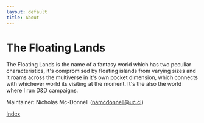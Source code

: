 ```yaml
---
layout: default
title: About
---
```


# The Floating Lands

The Floating Lands is the name of a fantasy world which has two peculiar characteristics, it's compromised by floating islands from varying sizes and it roams across the multiverse in it's own pocket dimension, which connects with whichever world its visiting at the moment. It's the also the world where I run D&D campaigns.

Maintainer: Nicholas Mc-Donnell (<namcdonnell@uc.cl>)

[Index](index)

